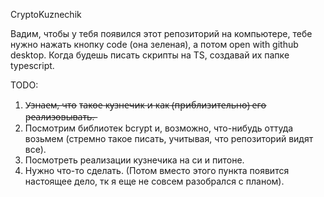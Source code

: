 CryptoKuznechik

Вадим, чтобы у тебя появился этот репозиторий на компьютере, тебе нужно нажать кнопку code (она зеленая), а потом open with github desktop. Когда будешь писать скрипты на TS, создавай их папке typescript.

TODO:
1. У̶з̶н̶а̶е̶м̶,̶ ч̶т̶о̶ т̶а̶к̶о̶е̶ к̶у̶з̶н̶е̶ч̶и̶к̶ и̶ к̶а̶к̶ (̶п̶р̶и̶б̶л̶и̶з̶и̶т̶е̶л̶ь̶н̶о̶)̶ е̶г̶о̶ р̶е̶а̶л̶и̶з̶о̶в̶ы̶в̶а̶т̶ь̶.̶
2. Посмотрим библиотек bcrypt и, возможно, что-нибудь оттуда возьмем (стремно такое писать, учитывая, что репозиторий видят все).
3. Посмотреть реализации кузнечика на си и питоне.
4. Нужно что-то сделать. (Потом вместо этого пункта появится настоящее дело, тк я еще не совсем разобрался с планом).